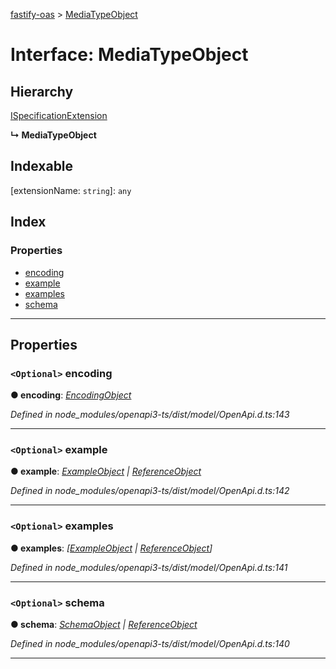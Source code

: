 [fastify-oas](../README.md) > [MediaTypeObject](../interfaces/mediatypeobject.md)

# Interface: MediaTypeObject

## Hierarchy

 [ISpecificationExtension](ispecificationextension.md)

**↳ MediaTypeObject**

## Indexable

\[extensionName: `string`\]:&nbsp;`any`
## Index

### Properties

* [encoding](mediatypeobject.md#encoding)
* [example](mediatypeobject.md#example)
* [examples](mediatypeobject.md#examples)
* [schema](mediatypeobject.md#schema)

---

## Properties

<a id="encoding"></a>

### `<Optional>` encoding

**● encoding**: *[EncodingObject](encodingobject.md)*

*Defined in node_modules/openapi3-ts/dist/model/OpenApi.d.ts:143*

___
<a id="example"></a>

### `<Optional>` example

**● example**: *[ExampleObject](exampleobject.md) | [ReferenceObject](referenceobject.md)*

*Defined in node_modules/openapi3-ts/dist/model/OpenApi.d.ts:142*

___
<a id="examples"></a>

### `<Optional>` examples

**● examples**: *[[ExampleObject](exampleobject.md) | [ReferenceObject](referenceobject.md)]*

*Defined in node_modules/openapi3-ts/dist/model/OpenApi.d.ts:141*

___
<a id="schema"></a>

### `<Optional>` schema

**● schema**: *[SchemaObject](schemaobject.md) | [ReferenceObject](referenceobject.md)*

*Defined in node_modules/openapi3-ts/dist/model/OpenApi.d.ts:140*

___

